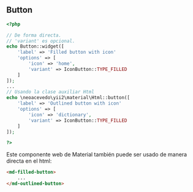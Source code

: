 ## Button

```php
<?php 

// De forma directa.
// 'variant' es opcional.
echo Button::widget([
    'label' => 'Filled button with icon'
    'options' => [
        'icon' => 'home', 
        'variant' => IconButton::TYPE_FILLED
    ]
]); 
...
// Usando la clase auxiliar Html
echo \neoacevedo\yii2\material\Html::button([
    'label' => 'Outlined button with icon'
    'options' => [
        'icon' => 'dictionary', 
        'variant' => IconButton::TYPE_FILLED
    ]
]);

?>
```

Este componente web de Material también puede ser usado de manera directa en el html:

```html
<md-filled-button>
    ...
</md-outlined-button>
```
